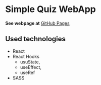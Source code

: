 # Simple Quiz WebApp

**See webpage at** [GitHub Pages](https://maciejsiara.github.io/Simple-Quiz/)

## Used technologies
-  React
-  React Hooks
   -  usuState,
   -  useEffect,
   -  useRef
-  SASS
